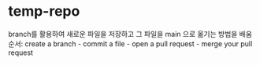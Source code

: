 # temp-repo
branch를 활용하여 새로운 파일을 저장하고 그 파일을 main 으로 옮기는 방법을 배움 
순서: create a branch - commit a file - open a pull request - merge your pull request

